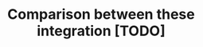 ---
layout: page
title: Comparison between these integration [TODO]
permalink: /components/comparison/
parent: Third party integration
order: 10
---